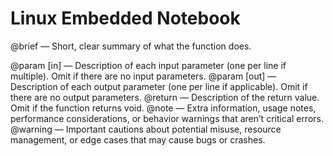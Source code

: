 # **Linux Embedded Notebook**

@brief    — Short, clear summary of what the function does.

@param [in]   — Description of each input parameter (one per line if multiple).
                Omit if there are no input parameters.
@param [out]  — Description of each output parameter (one per line if applicable). 
                Omit if there are no output parameters.
@return       — Description of the return value. 
                Omit if the function returns void.
@note         — Extra information, usage notes, performance considerations, 
                or behavior warnings that aren’t critical errors.
@warning      — Important cautions about potential misuse, resource management, 
                or edge cases that may cause bugs or crashes.